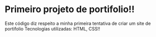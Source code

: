 # Primeiro projeto de portifolio!!
Este código diz respeito a minha primeira tentativa de criar um site de portifolio
Tecnologias utilizadas:
HTML, CSS!!
